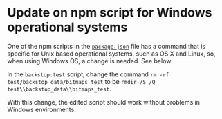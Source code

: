 # Update on npm script for Windows operational systems

One of the npm scripts in the [`package.json`](./package.json) file has a command that is specific for Unix based operational systems, such as OS X and Linux, so, when using Windows OS, a change is needed. See below.

In the `backstop:test` script, change the command `rm -rf test/backstop_data/bitmaps_test` to be `rmdir /S /Q test\\backstop_data\\bitmaps_test`.

With this change, the edited script should work without problems in Windows environments.
